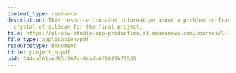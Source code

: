```yaml
---
content_type: resource
description: This resource contains information about a problem on fracture of a single
  crystal of silicon for the final project.
file: https://ol-ocw-studio-app-production.s3.amazonaws.com/courses/1-978-from-nano-to-macro-introduction-to-atomistic-modeling-techniques-january-iap-2007/344ca361ed85307e84ad8f9887b77555_project_b.pdf
file_type: application/pdf
resourcetype: Document
title: project_b.pdf
uid: 344ca361-ed85-307e-84ad-8f9887b77555
---
```

